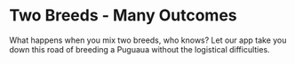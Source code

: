 # Two Breeds - Many Outcomes 
What happens when you mix two breeds, who knows? Let our app take you down this road of breeding a Puguaua without the logistical difficulties.
